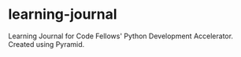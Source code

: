 # learning-journal

Learning Journal for Code Fellows' Python Development Accelerator. 
Created using Pyramid. 
